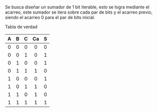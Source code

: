Se busca diseñar un sumador de 1 bit iterable, esto se logra mediante el acarreo, este sumador se itera sobre cada par de bits y el acarreo previo, siendo el acarreo 0 para el par de bits inicial.

Tabla de verdad

|  A  |  B  |  C  | Ca  |  S  |
| :-: | :-: | :-: | :-: | :-: |
|  0  |  0  |  0  |  0  |  0  |
|  0  |  0  |  1  |  0  |  1  |
|  0  |  1  |  0  |  0  |  1  |
|  0  |  1  |  1  |  1  |  0  |
|  1  |  0  |  0  |  0  |  1  |
|  1  |  0  |  1  |  1  |  0  |
|  1  |  1  |  0  |  1  |  0  |
|  1  |  1  |  1  |  1  |  1  |


